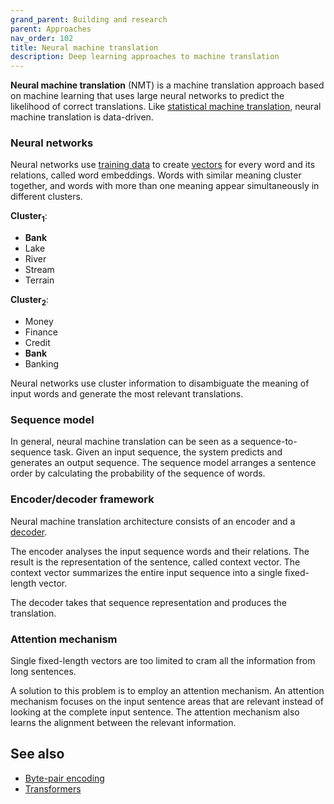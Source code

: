 ```yaml
---
grand_parent: Building and research
parent: Approaches
nav_order: 102
title: Neural machine translation
description: Deep learning approaches to machine translation
---
```


**Neural machine translation** (NMT) is a machine translation approach based on machine learning that uses large neural networks to predict the likelihood of correct translations.
Like [statistical machine translation](statistical-machine-translation.md), neural machine translation is data-driven.

### Neural networks

Neural networks use [training data](/training-data) to create [vectors](/vector) for every word and its relations, called word embeddings.
Words with similar meaning cluster together, and words with more than one meaning appear simultaneously in different clusters.

**Cluster<sub>1</sub>**:
- **Bank**
- Lake
- River
- Stream
- Terrain

**Cluster<sub>2</sub>**:
- Money
- Finance
- Credit
- **Bank**
- Banking

Neural networks use cluster information to disambiguate the meaning of input words and generate the most relevant translations.

### Sequence model

In general, neural machine translation can be seen as a sequence-to-sequence task.
Given an input sequence, the system predicts and generates an output sequence.
The sequence model arranges a sentence order by calculating the probability of the sequence of words.

### Encoder/decoder framework

Neural machine translation architecture consists of an encoder and a [decoder](/language-model#decoding).

The encoder analyses the input sequence words and their relations.
The result is the representation of the sentence, called context vector.
The context vector summarizes the entire input sequence into a single fixed-length vector.

The decoder takes that sequence representation and produces the translation.

### Attention mechanism

Single fixed-length vectors are too limited to cram all the information from long sentences.

A solution to this problem is to employ an attention mechanism.
An attention mechanism focuses on the input sentence areas that are relevant instead of looking at the complete input sentence.
The attention mechanism also learns the alignment between the relevant information.


## See also

* [Byte-pair encoding](/byte-pair-encoding)
* [Transformers](/transformers)
